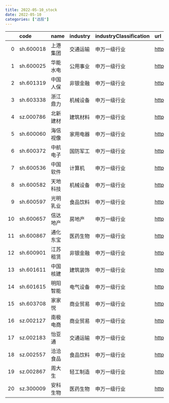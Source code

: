 ```yaml
---
title: 2022-05-10_stock
date: 2022-05-10
categories: ["选股"]
---
```

|    | code      | name     | industry   | industryClassification   | url                           | trend                                                           |
|---:|:----------|:---------|:-----------|:-------------------------|:------------------------------|:----------------------------------------------------------------|
|  0 | sh.600018 | 上港集团 | 交通运输   | 申万一级行业             | https://xueqiu.com/s/sh600018 | ![](https://hangsz.github.io/resources\2022-05-10\sh600018.png) |
|  1 | sh.600025 | 华能水电 | 公用事业   | 申万一级行业             | https://xueqiu.com/s/sh600025 | ![](https://hangsz.github.io/resources\2022-05-10\sh600025.png) |
|  2 | sh.601319 | 中国人保 | 非银金融   | 申万一级行业             | https://xueqiu.com/s/sh601319 | ![](https://hangsz.github.io/resources\2022-05-10\sh601319.png) |
|  3 | sh.603338 | 浙江鼎力 | 机械设备   | 申万一级行业             | https://xueqiu.com/s/sh603338 | ![](https://hangsz.github.io/resources\2022-05-10\sh603338.png) |
|  4 | sz.000786 | 北新建材 | 建筑材料   | 申万一级行业             | https://xueqiu.com/s/sz000786 | ![](https://hangsz.github.io/resources\2022-05-10\sz000786.png) |
|  5 | sh.600060 | 海信视像 | 家用电器   | 申万一级行业             | https://xueqiu.com/s/sh600060 | ![](https://hangsz.github.io/resources\2022-05-10\sh600060.png) |
|  6 | sh.600372 | 中航电子 | 国防军工   | 申万一级行业             | https://xueqiu.com/s/sh600372 | ![](https://hangsz.github.io/resources\2022-05-10\sh600372.png) |
|  7 | sh.600536 | 中国软件 | 计算机     | 申万一级行业             | https://xueqiu.com/s/sh600536 | ![](https://hangsz.github.io/resources\2022-05-10\sh600536.png) |
|  8 | sh.600582 | 天地科技 | 机械设备   | 申万一级行业             | https://xueqiu.com/s/sh600582 | ![](https://hangsz.github.io/resources\2022-05-10\sh600582.png) |
|  9 | sh.600597 | 光明乳业 | 食品饮料   | 申万一级行业             | https://xueqiu.com/s/sh600597 | ![](https://hangsz.github.io/resources\2022-05-10\sh600597.png) |
| 10 | sh.600657 | 信达地产 | 房地产     | 申万一级行业             | https://xueqiu.com/s/sh600657 | ![](https://hangsz.github.io/resources\2022-05-10\sh600657.png) |
| 11 | sh.600867 | 通化东宝 | 医药生物   | 申万一级行业             | https://xueqiu.com/s/sh600867 | ![](https://hangsz.github.io/resources\2022-05-10\sh600867.png) |
| 12 | sh.600901 | 江苏租赁 | 非银金融   | 申万一级行业             | https://xueqiu.com/s/sh600901 | ![](https://hangsz.github.io/resources\2022-05-10\sh600901.png) |
| 13 | sh.601611 | 中国核建 | 建筑装饰   | 申万一级行业             | https://xueqiu.com/s/sh601611 | ![](https://hangsz.github.io/resources\2022-05-10\sh601611.png) |
| 14 | sh.601615 | 明阳智能 | 电气设备   | 申万一级行业             | https://xueqiu.com/s/sh601615 | ![](https://hangsz.github.io/resources\2022-05-10\sh601615.png) |
| 15 | sh.603708 | 家家悦   | 商业贸易   | 申万一级行业             | https://xueqiu.com/s/sh603708 | ![](https://hangsz.github.io/resources\2022-05-10\sh603708.png) |
| 16 | sz.002127 | 南极电商 | 商业贸易   | 申万一级行业             | https://xueqiu.com/s/sz002127 | ![](https://hangsz.github.io/resources\2022-05-10\sz002127.png) |
| 17 | sz.002183 | 怡亚通   | 交通运输   | 申万一级行业             | https://xueqiu.com/s/sz002183 | ![](https://hangsz.github.io/resources\2022-05-10\sz002183.png) |
| 18 | sz.002557 | 洽洽食品 | 食品饮料   | 申万一级行业             | https://xueqiu.com/s/sz002557 | ![](https://hangsz.github.io/resources\2022-05-10\sz002557.png) |
| 19 | sz.002867 | 周大生   | 轻工制造   | 申万一级行业             | https://xueqiu.com/s/sz002867 | ![](https://hangsz.github.io/resources\2022-05-10\sz002867.png) |
| 20 | sz.300009 | 安科生物 | 医药生物   | 申万一级行业             | https://xueqiu.com/s/sz300009 | ![](https://hangsz.github.io/resources\2022-05-10\sz300009.png) |
